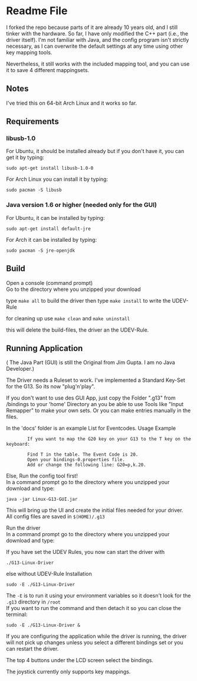 # Readme File

I forked the repo because parts of it are already 10 years old, and I still tinker with the hardware.
So far, I have only modified the C++ part (i.e., the driver itself). I'm not familiar with Java, and the config program isn't strictly necessary, as I can overwrite the default settings at any time using other key mapping tools.

Nevertheless, it still works with the included mapping tool, and you can use it to save 4 different mappingsets.


## Notes

I've tried this on 64-bit Arch Linux and it works so far.  


## Requirements


### libusb-1.0

For Ubuntu, it should be installed already but if you don't have it, you can get it by typing:

    sudo apt-get install libusb-1.0-0

For Arch Linux you can install it by typing:

    sudo pacman -S libusb


### Java version 1.6 or higher (needed only for the GUI)

For Ubuntu, it can be installed by typing:

    sudo apt-get install default-jre

For Arch it can be installed by typing:

    sudo pacman -S jre-openjdk


## Build

Open a console (command prompt)  
Go to the directory where you unzipped your download  

type `make all` to build the driver
then type `make install` to write the UDEV-Rule

for cleaning up 
use `make clean`
and `make uninstall`

this will delete the build-files, the driver an the UDEV-Rule.


## Running Application

( The Java Part (GUI) is still the Original from Jim Gupta. I am no Java Developer.)

The Driver needs a Ruleset to work. 
I've implemented a Standard Key-Set for the G13. So its now "plug'n'play".

If you don't want to use des GUI App, just copy the Folder ".g13" from /bindings to your 'home' Directory an you be able to use Tools
like "Input Remapper" to make your own sets. Or you can make entries manually in the files.

In the 'docs' folder is an example List for Eventcodes.
            Usage Example

            If you want to map the G20 key on your G13 to the T key on the keyboard:

            Find T in the table. The Event Code is 20.
            Open your bindings-0.properties file.
            Add or change the following line: G20=p,k.20.

Else, Run the config tool first!  
In a command prompt go to the directory where you unzipped your download and type:

    java -jar Linux-G13-GUI.jar

This will bring up the UI and create the initial files needed for your driver.  
All config files are saved in `$(HOME)/.g13`


Run the driver  
In a command prompt go to the directory where you unzipped your download and type:

If you have set the UDEV Rules, you now can start the driver with 

    ./G13-Linux-Driver 

else without UDEV-Rule Installation

    sudo -E ./G13-Linux-Driver

The `-E` is to run it using your environment variables so it doesn't look for the `.g13` directory in `/root`  
If you want to run the command and then detach it so you can close the terminal:

    sudo -E ./G13-Linux-Driver &

If you are configuring the application while the driver is running, the driver will not pick up changes unless you select a different bindings set or you can restart the driver.

The top 4 buttons under the LCD screen select the bindings.

The joystick currently only supports key mappings.

